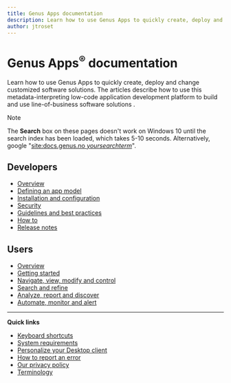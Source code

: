 ```yaml
---
title: Genus Apps documentation
description: Learn how to use Genus Apps to quickly create, deploy and change low-code, customized, model-driven, line-of-business software solutions.
author: jtroset
---
```

# **Genus Apps<sup>&reg;</sup> documentation**
Learn how to use Genus Apps to quickly create, deploy and change customized software solutions. The articles describe how to use this metadata-interpreting low-code application development platform to build and use line-of-business software solutions .

> [!NOTE]
> The **Search** box on these pages doesn't work on Windows 10 until the search index has been loaded, which takes 5-10 seconds. Alternatively, google "[site:docs.genus.no _yoursearchterm_](https://www.google.no/search?q=site%3Adocs.genus.no+yoursearchterm)".

## Developers
* [Overview](developers/overview/index.md)
* [Defining an app model](developers/defining-an-app-model/index.md)
* [Installation and configuration](developers/installation-and-configuration/index.md)
* [Security](developers/defining-an-app-model/security/index.md)
* [Guidelines and best practices](developers/guidelines-and-best-practices/index.md)
* [How to](developers/how-to/index.md)
* [Release notes](developers/release-notes/index.md)

## Users
* [Overview](users/overview/index.md)
* [Getting started](users/index.md)
* [Navigate, view, modify and control](users/navigate-view-modify-and-control/index.md)
* [Search and refine](users/search-and-refine/index.md)
* [Analyze, report and discover](users/analyze-report-and-discover/index.md)
* [Automate, monitor and alert](users/automate-monitor-and-alert/index.md)

---

**Quick links**
* [Keyboard shortcuts](developers/defining-an-app-model/user-interface/keyboard-shortcuts.md)
* [System requirements](developers/installation-and-configuration/system-requirements.md)
* [Personalize your Desktop client](users/navigate-view-modify-and-control/personalize-your-genus-desktop.md)
* [How to report an error](developers/how-to/report-an-error.md)
* [Our privacy policy](general-privacy-policy.md)
* [Terminology](terminology.md)


